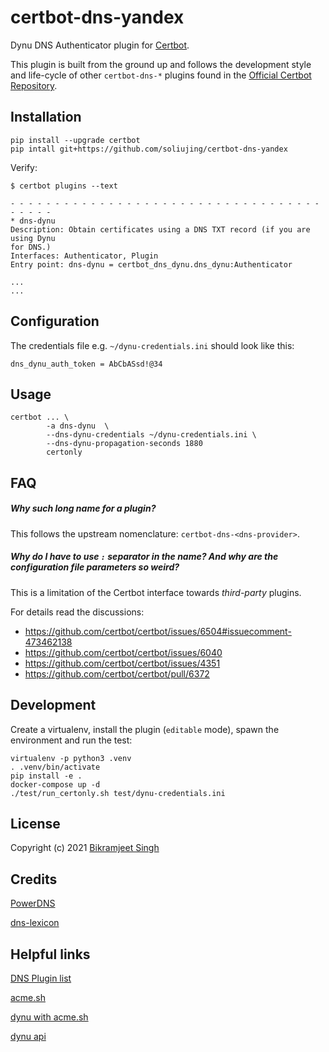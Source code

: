 certbot-dns-yandex
============

Dynu DNS Authenticator plugin for [Certbot](https://certbot.eff.org/).

This plugin is built from the ground up and follows the development style and life-cycle
of other `certbot-dns-*` plugins found in the
[Official Certbot Repository](https://github.com/certbot/certbot).

Installation
------------

```
pip install --upgrade certbot
pip intall git+https://github.com/soliujing/certbot-dns-yandex
```

Verify:

```
$ certbot plugins --text

- - - - - - - - - - - - - - - - - - - - - - - - - - - - - - - - - - - - - - - -
* dns-dynu
Description: Obtain certificates using a DNS TXT record (if you are using Dynu
for DNS.)
Interfaces: Authenticator, Plugin
Entry point: dns-dynu = certbot_dns_dynu.dns_dynu:Authenticator

...
...
```

Configuration
-------------

The credentials file e.g. `~/dynu-credentials.ini` should look like this:

```
dns_dynu_auth_token = AbCbASsd!@34
```

Usage
-----


```
certbot ... \
        -a dns-dynu  \
        --dns-dynu-credentials ~/dynu-credentials.ini \
        --dns-dynu-propagation-seconds 1880
        certonly
```

FAQ
-----

##### Why such long name for a plugin?

This follows the upstream nomenclature: `certbot-dns-<dns-provider>`.

##### Why do I have to use `:` separator in the name? And why are the configuration file parameters so weird?

This is a limitation of the Certbot interface towards _third-party_ plugins.

For details read the discussions:

- https://github.com/certbot/certbot/issues/6504#issuecomment-473462138
- https://github.com/certbot/certbot/issues/6040
- https://github.com/certbot/certbot/issues/4351
- https://github.com/certbot/certbot/pull/6372

Development
-----------

Create a virtualenv, install the plugin (`editable` mode),
spawn the environment and run the test:

```
virtualenv -p python3 .venv
. .venv/bin/activate
pip install -e .
docker-compose up -d
./test/run_certonly.sh test/dynu-credentials.ini
```

License
--------

Copyright (c) 2021 [Bikramjeet Singh](https://github.com/bikram990)

Credits
--------
[PowerDNS](https://github.com/pan-net-security/certbot-dns-powerdns)

[dns-lexicon](https://github.com/AnalogJ/lexicon)

Helpful links
--------

[DNS Plugin list](https://certbot.eff.org/docs/using.html?highlight=dns#dns-plugins)

[acme.sh](https://github.com/acmesh-official/acme.sh)

[dynu with acme.sh](https://gist.github.com/tavinus/15ea64c50ac5fb7cea918e7786c94a95)

[dynu api](https://www.dynu.com/Support/API)






